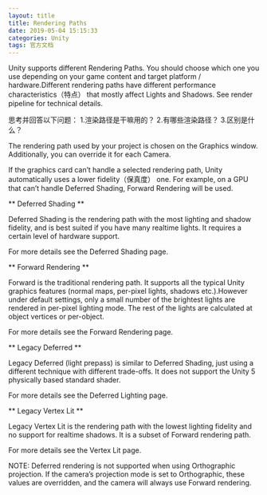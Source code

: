```yaml
---
layout: title
title: Rendering Paths
date: 2019-05-04 15:15:33
categories: Unity
tags: 官方文档
---
```

Unity supports different Rendering Paths. You should choose which one you use depending on your game content and target platform / hardware.Different rendering paths have different performance characteristics（特点） that mostly affect Lights and Shadows. See render pipeline for technical details.

<!--more-->

思考并回答以下问题：
1.渲染路径是干嘛用的？
2.有哪些渲染路径？ 
3.区别是什么？

The rendering path used by your project is chosen on the Graphics window. Additionally, you can override it for each Camera.

If the graphics card can’t handle a selected rendering path, Unity automatically uses a lower fidelity（保真度） one. For example, on a GPU that can’t handle Deferred Shading, Forward Rendering will be used.

** Deferred Shading **

Deferred Shading is the rendering path with the most lighting and shadow fidelity, and is best suited if you have many realtime lights. It requires a certain level of hardware support.

For more details see the Deferred Shading page.

** Forward Rendering **

Forward is the traditional rendering path. It supports all the typical Unity graphics features (normal maps, per-pixel lights, shadows etc.).However under default settings, only a small number of the brightest lights are rendered in per-pixel lighting mode. The rest of the lights are calculated at object vertices or per-object.

For more details see the Forward Rendering page.

** Legacy Deferred **

Legacy Deferred (light prepass) is similar to Deferred Shading, just using a different technique with different trade-offs. It does not support the Unity 5 physically based standard shader.

For more details see the Deferred Lighting page.

** Legacy Vertex Lit **

Legacy Vertex Lit is the rendering path with the lowest lighting fidelity and no support for realtime shadows. It is a subset of Forward rendering path.

For more details see the Vertex Lit page.

NOTE: Deferred rendering is not supported when using Orthographic projection. If the camera’s projection mode is set to Orthographic, these values are overridden, and the camera will always use Forward rendering.